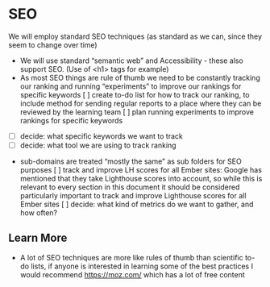 # SEO

We will employ standard SEO techniques (as standard as we can, since they seem to change over time)

- We will use standard “semantic web” and Accessibility - these also support SEO. (Use of &lt;h1&gt; tags for example)
- As most SEO things are rule of thumb we need to be constantly tracking our ranking and running “experiments” to improve our rankings for specific keywords
  [ ] create to-do list for how to track our ranking, to include method for sending regular reports to a place where they can be reviewed by the learning team
  [ ] plan running experiments to improve rankings for specific keywords
- [ ] decide: what specific keywords we want to track
- [ ] decide: what tool we are using to track ranking
- sub-domains are treated “mostly the same” as sub folders for SEO purposes
[ ] track and improve LH scores for all Ember sites: Google has mentioned that they take Lighthouse scores into account, so while this is relevant to every section in this document it should be considered particularly important to track and improve Lighthouse scores for all Ember sites 
[ ] decide: what kind of metrics do we want to gather, and how often?

## Learn More

- A lot of SEO techniques are more like rules of thumb than scientific to-do lists, if anyone is interested in learning some of the best practices I would recommend https://moz.com/ which has a lot of free content
